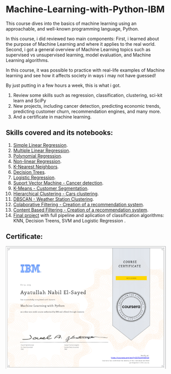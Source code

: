 # Machine-Learning-with-Python-IBM

This course dives into the basics of machine learning using an approachable, and well-known programming language, Python. 

In this course, i did reviewed two main components:
First, i learned about the purpose of Machine Learning and where it applies to the real world. 
Second, i got a general overview of Machine Learning topics such as supervised vs unsupervised learning,  model evaluation, and Machine Learning algorithms. 

In this course, it was possible to practice with real-life examples of Machine learning and see how it affects society in ways i may not have guessed!

By just putting in a few hours a week, this is what i got.
1) Review some skills such as regression, classification, clustering, sci-kit learn and SciPy 
2) New projects, including cancer detection, predicting economic trends, predicting customer churn, recommendation engines, and many more.
3) And a certificate in machine learning.

## Skills covered and its notebooks:

1. [Simple Linear Regression](https://github.com/1AyaNabil1/Machine-Learning-using-Python-by-IBM/blob/main/%5B1%5D%20Simple%20Linear%20Regression%20(CO2).ipynb).
2. [Multiple Linear Regression](https://github.com/1AyaNabil1/Machine-Learning-using-Python-by-IBM/blob/main/%5B2%5D%20Mulitple%20Linear%20Regression%20(CO2).ipynb).
3. [Polynomial Regression](https://github.com/1AyaNabil1/Machine-Learning-using-Python-by-IBM/blob/main/%5B3%5D%20Polynomial%20Regression%20(CO2).ipynb).
4. [Non-linear Regression](https://github.com/1AyaNabil1/Machine-Learning-using-Python-by-IBM/blob/main/%5B4%5D%20None%20Linear%20Regression%20(China).ipynb).
5. [K-Nearest Neighbors](https://github.com/1AyaNabil1/Machine-Learning-using-Python-by-IBM/blob/main/%5B5%5D%20K%20Nearest%20neighbors%20(CustCat).ipynb).
6. [Decision Trees](https://github.com/1AyaNabil1/Machine-Learning-using-Python-by-IBM/blob/main/%5B6%5D%20Decision%20Trees%20(Drug).ipynb).
7. [Logistic Regression](https://github.com/1AyaNabil1/Machine-Learning-using-Python-by-IBM/blob/main/%5B7%5D%20Logistic%20Regression%20(Churn).ipynb).
8. [Suport Vector Machine - Cancer detection](https://github.com/1AyaNabil1/Machine-Learning-using-Python-by-IBM/blob/main/%5B8%5D%20SVM%20(cancer).ipynb).
9. [K-Means - Customer Segmentation](https://github.com/1AyaNabil1/Machine-Learning-using-Python-by-IBM/blob/main/%5B9%5D%20K-Means%20(Customer%20Seg).ipynb).
10. [Hierarchical Clustering - Cars clustering](https://github.com/1AyaNabil1/Machine-Learning-using-Python-by-IBM/blob/main/%5B12%5D%20RecSys%20(Collaborative%20Filtering%20movies).ipynb).
11. [DBSCAN - Weather Station Clustering](https://github.com/1AyaNabil1/Machine-Learning-using-Python-by-IBM/blob/main/%5B11%5D%20DBSCN%20(weather).ipynb).
12. [Colaborative Filtering - Creation of a recommendation system](https://github.com/1AyaNabil1/Machine-Learning-using-Python-by-IBM/blob/main/%5B12%5D%20RecSys%20(Collaborative%20Filtering%20movies).ipynb).
13. [Content Based Filtering - Creation of a recommendation system](https://github.com/1AyaNabil1/Machine-Learning-using-Python-by-IBM/blob/main/%5B13%5D%20RecSys%20(Content%20Based%20movies).ipynb).
14. [Final project](https://github.com/1AyaNabil1/Machine-Learning-using-Python-by-IBM/blob/main/Final%20Assignment.ipynb) with full pipeline and aplication of classification algorithms: KNN, Decision Treens, SVM and Logistic Regression .

## Certificate:

<img align="center" src="Screenshot%202023-10-09%20161352.png" alt="banner">
